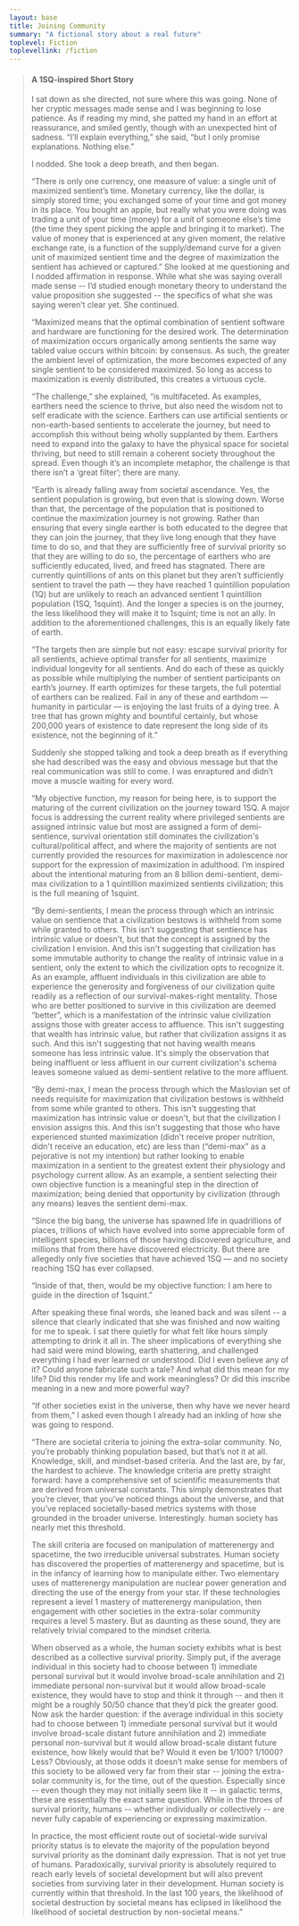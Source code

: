 ```yaml
---
layout: base
title: Joining Community
summary: "A fictional story about a real future"
toplevel: Fiction
toplevellink: /fiction
---
```


<blockquote>
<h4>A 1SQ-inspired Short Story</h4>
I sat down as she directed, not sure where this was going. None of her cryptic messages made sense and I was beginning to lose patience. As if reading my mind, she patted my hand in an effort at reassurance, and smiled gently, though with an unexpected hint of sadness. “I’ll explain everything,” she said, “but I only promise explanations. Nothing else.” 

I nodded. She took a deep breath, and then began.

“There is only one currency, one measure of value: a single unit of maximized sentient’s time. Monetary currency, like the dollar, is simply stored time; you exchanged some of your time and got money in its place. You bought an apple, but really what you were doing was trading a unit of your time (money) for a unit of someone else’s time (the time they spent picking the apple and bringing it to market). The value of money that is experienced at any given moment, the relative exchange rate, is a function of the supply/demand curve for a given unit of maximized sentient time and the degree of maximization the sentient has achieved or captured.” She looked at me questioning and I nodded affirmation in response. While what she was saying overall made sense -- I’d studied enough monetary theory to understand the value proposition she suggested -- the specifics of what she was saying weren’t clear yet. She continued.

“Maximized means that the optimal combination of sentient software and hardware are functioning for the desired work. The determination of maximization occurs organically among sentients the same way tabled value occurs within bitcoin: by consensus. As such, the greater the ambient level of optimization, the more becomes expected of any single sentient to be considered maximized. So long as access to maximization is evenly distributed, this creates a virtuous cycle.

“The challenge,” she explained, “is multifaceted. As examples, earthers need the science to thrive, but also need the wisdom not to self eradicate with the science. Earthers can use artificial sentients or non-earth-based sentients to accelerate the journey, but need to accomplish this without being wholly supplanted by them. Earthers need to expand into the galaxy to have the physical space for societal thriving, but need to still remain a coherent society throughout the spread. Even though it’s an incomplete metaphor, the challenge is that there isn’t a ‘great filter’; there are many.

“Earth is already falling away from societal ascendance. Yes, the sentient population is growing, but even that is slowing down. Worse than that, the percentage of the population that is positioned to continue the maximization journey is not growing. Rather than ensuring that every single earther is both educated to the degree that they can join the journey, that they live long enough that they have time to do so, and that they are sufficiently free of survival priority so that they are willing to do so, the percentage of earthers who are sufficiently educated, lived, and freed has stagnated. There are currently quintillions of ants on this planet but they aren’t sufficiently sentient to travel the path — they have reached 1 quintillion population (1Q) but are unlikely to reach an advanced sentient 1 quintillion population (1SQ, 1squint). And the longer a species is on the journey, the less likelihood they will make it to 1squint; time is not an ally. In addition to the aforementioned challenges, this is an equally likely fate of earth.

“The targets then are simple but not easy: escape survival priority for all sentients, achieve optimal transfer for all sentients, maximize individual longevity for all sentients. And do each of these as quickly as possible while multiplying the number of sentient participants on earth’s journey. If earth optimizes for these targets, the full potential of earthers can be realized. Fail in any of these and earthdom — humanity in particular — is enjoying the last fruits of a dying tree. A tree that has grown mighty and bountiful certainly, but whose 200,000 years of existence to date represent the long side of its existence, not the beginning of it.”

Suddenly she stopped talking and took a deep breath as if everything she had described was the easy and obvious message but that the real communication was still to come. I was enraptured and didn’t move a muscle waiting for every word.

“My objective function, my reason for being here, is to support the maturing of the current civilization on the journey toward 1SQ. A major focus is addressing the current reality where privileged sentients are assigned intrinsic value but most are assigned a form of demi-sentience, survival orientation still dominates the civilization's cultural/political affect, and where the majority of sentients are not currently provided the resources for maximization in adolescence nor support for the expression of maximization in adulthood. I’m inspired about the intentional maturing from an 8 billion demi-sentient, demi-max civilization to a 1 quintillion maximized sentients civilization; this is the full meaning of 1squint. 

“By demi-sentients, I mean the process through which an intrinsic value on sentience that a civilization bestows is withheld from some while granted to others. This isn't suggesting that sentience has intrinsic value or doesn't, but that the concept is assigned by the civilization I envision. And this isn't suggesting that civilization has some immutable authority to change the reality of intrinsic value in a sentient, only the extent to which the civilization opts to recognize it. As an example, affluent individuals in this civilization are able to experience the generosity and forgiveness of our civilization quite readily as a reflection of our survival-makes-right mentality. Those who are better positioned to survive in this civilization are deemed “better”, which is a manifestation of the intrinsic value civilization assigns those with greater access to affluence. This isn't suggesting that wealth has intrinsic value, but rather that civilization assigns it as such. And this isn't suggesting that not having wealth means someone has less intrinsic value. It's simply the observation that being inaffluent or less affluent in our current civilization's schema leaves someone valued as demi-sentient relative to the more affluent. 

“By demi-max, I mean the process through which the Maslovian set of needs requisite for maximization that civilization bestows is withheld from some while granted to others. This isn't suggesting that maximization has intrinsic value or doesn't, but that the civilization I envision assigns this. And this isn't suggesting that those who have experienced stunted maximization (didn't receive proper nutrition, didn't receive an education, etc) are less than (“demi-max” as a pejorative is not my intention) but rather looking to enable maximization in a sentient to the greatest extent their physiology and psychology current allow. As an example, a sentient selecting their own objective function is a meaningful step in the direction of maximization; being denied that opportunity by civilization (through any means) leaves the sentient demi-max. 

“Since the big bang, the universe has spawned life in quadrillions of places, trillions of which have evolved into some appreciable form of intelligent species, billions of those having discovered agriculture, and millions that from there have discovered electricity. But there are allegedly only five societies that have achieved 1SQ — and no society reaching 1SQ has ever collapsed.

“Inside of that, then, would be my objective function: I am here to guide in the direction of 1squint.” 

After speaking these final words, she leaned back and was silent -- a silence that clearly indicated that she was finished and now waiting for me to speak. I sat there quietly for what felt like hours simply attempting to drink it all in. The sheer implications of everything she had said were mind blowing, earth shattering, and challenged everything I had ever learned or understood. Did I even believe any of it? Could anyone fabricate such a tale? And what did this mean for my life? Did this render my life and work meaningless? Or did this inscribe meaning in a new and more powerful way?

“If other societies exist in the universe, then why have we never heard from them,” I asked even though I already had an inkling of how she was going to respond.

“There are societal criteria to joining the extra-solar community. No, you’re probably thinking population based, but that’s not it at all. Knowledge, skill, and mindset-based criteria. And the last are, by far, the hardest to achieve. The knowledge criteria are pretty straight forward: have a comprehensive set of scientific measurements that are derived from universal constants. This simply demonstrates that you’re clever, that you’ve noticed things about the universe, and that you’ve replaced societally-based metrics systems with those grounded in the broader universe. Interestingly. human society has nearly met this threshold. 

The skill criteria are focused on manipulation of matterenergy and spacetime, the two irreducible universal substrates. Human society has discovered the properties of matterenergy and spacetime, but is in the infancy of learning how to manipulate either. Two elementary uses of matterenergy manipulation are nuclear power generation and directing the use of the energy from your star. If these technologies represent a level 1 mastery of matterenergy manipulation, then engagement with other societies in the extra-solar community requires a level 5 mastery. But as daunting as these sound, they are relatively trivial compared to the mindset criteria. 

When observed as a whole, the human society exhibits what is best described as a collective survival priority. Simply put, if the average individual in this society had to choose between 1) immediate personal survival but it would involve broad-scale annihilation and 2) immediate personal non-survival but it would allow broad-scale existence, they would have to stop and think it through -- and then it might be a roughly 50/50 chance that they’d pick the greater good. Now ask the harder question: if the average individual in this society had to choose between 1) immediate personal survival but it would involve broad-scale distant future annihilation and 2) immediate personal non-survival but it would allow broad-scale distant future existence, how likely would that be? Would it even be 1/100? 1/1000? Less? Obviously, at those odds it doesn’t make sense for members of this society to be allowed very far from their star -- joining the extra-solar community is, for the time, out of the question. Especially since -- even though they may not initially seem like it -- in galactic terms, these are essentially the exact same question. While in the throes of survival priority, humans -- whether individually or collectively -- are never fully capable of experiencing or expressing maximization.

In practice, the most efficient route out of societal-wide survival priority status is to elevate the majority of the population beyond survival priority as the dominant daily expression. That is not yet true of humans. Paradoxically, survival priority is absolutely required to reach early levels of societal development but will also prevent societies from surviving later in their development.  Human society is currently within that threshold. In the last 100 years, the likelihood of societal destruction by societal means has eclipsed in likelihood the likelihood of societal destruction by non-societal means.”

</blockquote>
